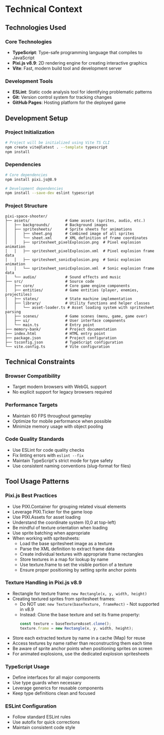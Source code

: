# Technical Context

## Technologies Used

### Core Technologies
- **TypeScript**: Type-safe programming language that compiles to JavaScript
- **Pixi.js v8.9**: 2D rendering engine for creating interactive graphics
- **Vite**: Fast, modern build tool and development server

### Development Tools
- **ESLint**: Static code analysis tool for identifying problematic patterns
- **Git**: Version control system for tracking changes
- **GitHub Pages**: Hosting platform for the deployed game

## Development Setup

### Project Initialization
```bash
# Project will be initialized using Vite TS CLI
npm create vite@latest . --template typescript
npm install
```

### Dependencies
```bash
# Core dependencies
npm install pixi.js@8.9

# Development dependencies
npm install --save-dev eslint typescript
```

### Project Structure
```
pixi-space-shooter/
├── assets/                # Game assets (sprites, audio, etc.)
│   ├── backgrounds/       # Background images
│   ├── spritesheets/      # Sprite sheets for animations
│   │   ├── sheet.png      # Combined image of all sprites
│   │   └── sheet.xml      # XML definition of frame coordinates
│   │   ├── spritesheet_pixelExplosion.png  # Pixel explosion animation
│   │   ├── spritesheet_pixelExplosion.xml  # Pixel explosion frame data
│   │   ├── spritesheet_sonicExplosion.png  # Sonic explosion animation
│   │   └── spritesheet_sonicExplosion.xml  # Sonic explosion frame data
│   └── audio/             # Sound effects and music
├── src/                   # Source code
│   ├── core/              # Core game engine components
│   ├── entities/          # Game entities (player, enemies, projectiles)
│   ├── states/            # State machine implementation
│   ├── library/           # Utility functions and helper classes
│   │   └── asset-loader.ts # Asset loading system with spritesheet parsing
│   ├── scenes/            # Game scenes (menu, game, game over)
│   ├── ui/                # User interface components
│   └── main.ts            # Entry point
├── memory-bank/           # Project documentation
├── index.html             # HTML entry point
├── package.json           # Project configuration
├── tsconfig.json          # TypeScript configuration
└── vite.config.ts         # Vite configuration
```

## Technical Constraints

### Browser Compatibility
- Target modern browsers with WebGL support
- No explicit support for legacy browsers required

### Performance Targets
- Maintain 60 FPS throughout gameplay
- Optimize for mobile performance when possible
- Minimize memory usage with object pooling

### Code Quality Standards
- Use ESLint for code quality checks
- Fix linting errors with `eslint --fix`
- Maintain TypeScript's strict mode for type safety
- Use consistent naming conventions (slug-format for files)

## Tool Usage Patterns

### Pixi.js Best Practices
- Use PIXI.Container for grouping related visual elements
- Leverage PIXI.Ticker for the game loop
- Use PIXI.Assets for asset loading
- Understand the coordinate system (0,0 at top-left)
- Be mindful of texture orientation when loading
- Use sprite batching when appropriate
- When working with spritesheets:
  - Load the base spritesheet image as a texture
  - Parse the XML definition to extract frame data
  - Create individual textures with appropriate frame rectangles
  - Store textures in a map for lookup by name
  - Use texture.frame to set the visible portion of a texture
  - Ensure proper positioning by setting sprite anchor points

### Texture Handling in Pixi.js v8.9
- Rectangle for texture frame: `new Rectangle(x, y, width, height)`
- Creating textured sprites from spritesheet frames:
  - Do NOT use: `new Texture(baseTexture, frameRect)` - Not supported in v8.9
  - Instead: Clone the base texture and set its frame property:
    ```typescript
    const texture = baseTextureAsset.clone();
    texture.frame = new Rectangle(x, y, width, height);
    ```
- Store each extracted texture by name in a cache (Map) for reuse
- Access textures by name rather than reconstructing them each time
- Be aware of sprite anchor points when positioning sprites on screen
- For animated explosions, use the dedicated explosion spritesheets

### TypeScript Usage
- Define interfaces for all major components
- Use type guards when necessary
- Leverage generics for reusable components
- Keep type definitions clean and focused

### ESLint Configuration
- Follow standard ESLint rules
- Use autofix for quick corrections
- Maintain consistent code style 